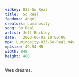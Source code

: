 ```yaml
---
vidkey: 033-So Real
title:  So Real
fandoms: Angel
creators: Luminosity
song: So Real
artist: Jeff Buckley
date:   2003-06-01 10:00:00
mp4: Luminosity-033-So-Real.m4v
mp4size: 49.54 MB
width: 848
height: 480
---
```


Wes dreams.
  